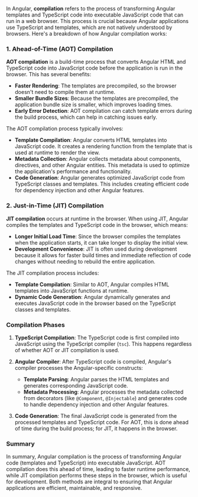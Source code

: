 In Angular, **compilation** refers to the process of transforming Angular templates and TypeScript code into executable JavaScript code that can run in a web browser. This process is crucial because Angular applications use TypeScript and templates, which are not natively understood by browsers. Here's a breakdown of how Angular compilation works:

### 1. **Ahead-of-Time (AOT) Compilation**

**AOT compilation** is a build-time process that converts Angular HTML and TypeScript code into JavaScript code before the application is run in the browser. This has several benefits:

- **Faster Rendering**: The templates are precompiled, so the browser doesn't need to compile them at runtime.
- **Smaller Bundle Sizes**: Because the templates are precompiled, the application bundle size is smaller, which improves loading times.
- **Early Error Detection**: AOT compilation can catch template errors during the build process, which can help in catching issues early.

The AOT compilation process typically involves:
- **Template Compilation**: Angular converts HTML templates into JavaScript code. It creates a rendering function from the template that is used at runtime to render the view.
- **Metadata Collection**: Angular collects metadata about components, directives, and other Angular entities. This metadata is used to optimize the application's performance and functionality.
- **Code Generation**: Angular generates optimized JavaScript code from TypeScript classes and templates. This includes creating efficient code for dependency injection and other Angular features.

### 2. **Just-in-Time (JIT) Compilation**

**JIT compilation** occurs at runtime in the browser. When using JIT, Angular compiles the templates and TypeScript code in the browser, which means:

- **Longer Initial Load Time**: Since the browser compiles the templates when the application starts, it can take longer to display the initial view.
- **Development Convenience**: JIT is often used during development because it allows for faster build times and immediate reflection of code changes without needing to rebuild the entire application.

The JIT compilation process includes:
- **Template Compilation**: Similar to AOT, Angular compiles HTML templates into JavaScript functions at runtime.
- **Dynamic Code Generation**: Angular dynamically generates and executes JavaScript code in the browser based on the TypeScript classes and templates.

### Compilation Phases

1. **TypeScript Compilation**: The TypeScript code is first compiled into JavaScript using the TypeScript compiler (`tsc`). This happens regardless of whether AOT or JIT compilation is used.

2. **Angular Compiler**: After TypeScript code is compiled, Angular's compiler processes the Angular-specific constructs:
   - **Template Parsing**: Angular parses the HTML templates and generates corresponding JavaScript code.
   - **Metadata Processing**: Angular processes the metadata collected from decorators (like `@Component`, `@Injectable`) and generates code to handle dependency injection and other Angular features.

3. **Code Generation**: The final JavaScript code is generated from the processed templates and TypeScript code. For AOT, this is done ahead of time during the build process; for JIT, it happens in the browser.

### Summary

In summary, Angular compilation is the process of transforming Angular code (templates and TypeScript) into executable JavaScript. AOT compilation does this ahead of time, leading to faster runtime performance, while JIT compilation performs these steps in the browser, which is useful for development. Both methods are integral to ensuring that Angular applications are efficient, maintainable, and responsive.